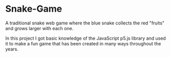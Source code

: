 # Snake-Game
A traditional snake web game where the blue snake collects the red "fruits" and grows larger with each one.

In this project I got basic knowledge of the JavaScript p5.js library and used it to make a fun game
  that has been created in many ways throughout the years. 
